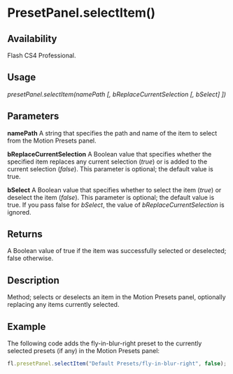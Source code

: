 # PresetPanel.selectItem()

## Availability

Flash CS4 Professional.

## Usage

*presetPanel.selectItem(namePath [, bReplaceCurrentSelection [, bSelect] ])*

## Parameters

**namePath** A string that specifies the path and name of the item to select from the Motion Presets panel.

**bReplaceCurrentSelection** A Boolean value that specifies whether the specified item replaces any current selection (*true*) or is added to the current selection (*false*). This parameter is optional; the default value is true.

**bSelect** A Boolean value that specifies whether to select the item (*true*) or deselect the item (*false*). This parameter is optional; the default value is true. If you pass false for *bSelect*, the value of *bReplaceCurrentSelection* is ignored.

## Returns

A Boolean value of true if the item was successfully selected or deselected; false otherwise.

## Description

Method; selects or deselects an item in the Motion Presets panel, optionally replacing any items currently selected.

## Example

The following code adds the fly-in-blur-right preset to the currently selected presets (if any) in the Motion Presets panel:

```javascript
fl.presetPanel.selectItem("Default Presets/fly-in-blur-right", false);
```

